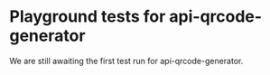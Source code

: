 # Playground tests for api-qrcode-generator
We are still awaiting the first test run for api-qrcode-generator.
